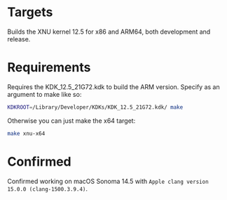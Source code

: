 # Targets

Builds the XNU kernel 12.5 for x86 and ARM64, both development and release. 

# Requirements

Requires the KDK_12.5_21G72.kdk to build the ARM version. Specify as an argument to make like so:

```sh
KDKROOT=/Library/Developer/KDKs/KDK_12.5_21G72.kdk/ make
```

Otherwise you can just make the x64 target:

```sh
make xnu-x64
```

# Confirmed

Confirmed working on macOS Sonoma 14.5 with `Apple clang version 15.0.0 (clang-1500.3.9.4)`.
